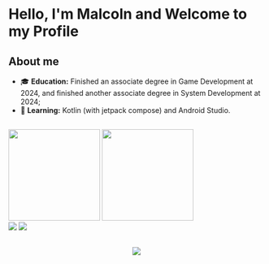 # Hello, I'm Malcoln and Welcome to my Profile


## About me
- 🎓 **Education:** Finished an associate degree in Game Development at 2024, and finished another associate degree in System Development at 2024;
- 🌱 **Learning:** Kotlin (with jetpack compose) and Android Studio.

##
<div> 
  <img height="180em" src="https://github-readme-stats.vercel.app/api?username=malcolnlmr&theme=dracula&show_icons=true"/>
  <img height="180em" src="https://github-readme-stats.vercel.app/api/top-langs/?username=malcolnlmr&layout=compact&langs_count=16&theme=dracula"/>
</div>

<!--
  <a href="https://discord.com/channels/@me/218859420258533376" target="_blank"><img src="https://img.shields.io/badge/Discord-7289DA?style=for-the-badge&logo=discord&logoColor=white" target="_blank"></a>
-->
<div> 
  <a href = "mailto:malcolnlucas@gmail.com"><img src="https://img.shields.io/badge/-Gmail-%23333?style=for-the-badge&logo=gmail&logoColor=white" target="_blank"></a>
  <a href="https://www.linkedin.com/in/MalcolnLucas/" target="_blank"><img src="https://img.shields.io/badge/-LinkedIn-%230077B5?style=for-the-badge&logo=linkedin&logoColor=white" target="_blank"></a>
</div>

##
<p align="center">
  <a href="https://skillicons.dev">
    <img src="https://skillicons.dev/icons?i=kotlin,ubuntu,java,python,androidstudio,github,vim,bash,php"/>
  </a>
</p>